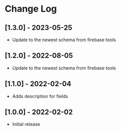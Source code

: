 # Change Log

## [1.3.0] - 2023-05-25

- Update to the newest schema from firebase tools


## [1.2.0] - 2022-08-05

- Update to the newest schema from firebase tools

## [1.1.0] - 2022-02-04

- Adds description for fields

## [1.0.0] - 2022-02-02

- Initial release
